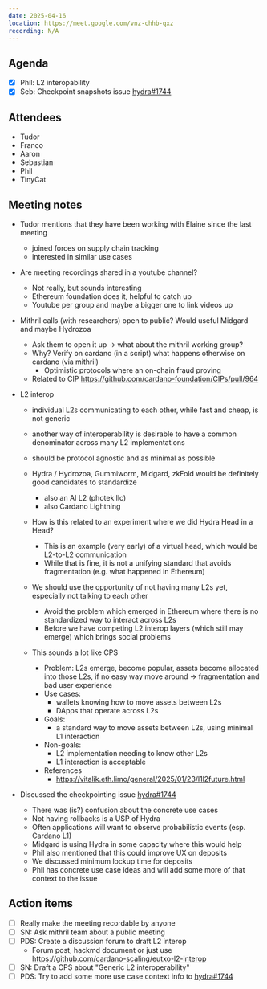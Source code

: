 ```yaml
---
date: 2025-04-16
location: https://meet.google.com/vnz-chhb-qxz
recording: N/A
---
```


## Agenda

- [x] Phil: L2 interopability
- [x] Seb: Checkpoint snapshots issue [hydra#1744](https://github.com/cardano-scaling/hydra/issues/1744)

## Attendees

- Tudor
- Franco
- Aaron
- Sebastian
- Phil
- TinyCat

## Meeting notes

- Tudor mentions that they have been working with Elaine since the last meeting
  - joined forces on supply chain tracking
  - interested in similar use cases

- Are meeting recordings shared in a youtube channel?
  - Not really, but sounds interesting
  - Ethereum foundation does it, helpful to catch up
  - Youtube per group and maybe a bigger one to link videos up

- Mithril calls (with researchers) open to public? Would useful Midgard and maybe Hydrozoa
  - Ask them to open it up -> what about the mithril working group?
  - Why? Verify on cardano (in a script) what happens otherwise on cardano (via mithril)
    - Optimistic protocols where an on-chain fraud proving
  - Related to CIP https://github.com/cardano-foundation/CIPs/pull/964

- L2 interop
  - individual L2s communicating to each other, while fast and cheap, is not generic
  - another way of interoperability is desirable to have a common denominator across many L2 implementations
  - should be protocol agnostic and as minimal as possible
  - Hydra / Hydrozoa, Gummiworm, Midgard, zkFold would be definitely good candidates to standardize
    - also an AI L2 (photek llc)
    - also Cardano Lightning
  - How is this related to an experiment where we did Hydra Head in a Head?
    - This is an example (very early) of a virtual head, which would be L2-to-L2 communication
    - While that is fine, it is not a unifying standard that avoids fragmentation (e.g. what happened in Ethereum)
  - We should use the opportunity of not having many L2s yet, especially not talking to each other
    - Avoid the problem which emerged in Ethereum where there is no standardized way to interact across L2s
    - Before we have competing L2 interop layers (which still may emerge) which brings social problems
  - This sounds a lot like CPS

    - Problem: L2s emerge, become popular, assets become allocated into those L2s, if no easy way move around -> fragmentation and bad user experience
    - Use cases:
      - wallets knowing how to move assets between L2s
      - DApps that operate across L2s
    - Goals:
      - a standard way to move assets between L2s, using minimal L1 interaction
    - Non-goals:
      - L2 implementation needing to know other L2s
      - L1 interaction is acceptable
    - References
      - https://vitalik.eth.limo/general/2025/01/23/l1l2future.html

- Discussed the checkpointing issue [hydra#1744](https://github.com/cardano-scaling/hydra/issues/1744)
  - There was (is?) confusion about the concrete use cases
  - Not having rollbacks is a USP of Hydra
  - Often applications will want to observe probabilistic events (esp. Cardano L1)
  - Midgard is using Hydra in some capacity where this would help
  - Phil also mentioned that this could improve UX on deposits
  - We discussed minimum lockup time for deposits
  - Phil has concrete use case ideas and will add some more of that context to the issue

## Action items

- [ ] Really make the meeting recordable by anyone
- [ ] SN: Ask mithril team about a public meeting
- [ ] PDS: Create a discussion forum to draft L2 interop
  - Forum post, hackmd document or just use https://github.com/cardano-scaling/eutxo-l2-interop
- [ ] SN: Draft a CPS about "Generic L2 interoperability"
- [ ] PDS: Try to add some more use case context info to [hydra#1744](https://github.com/cardano-scaling/hydra/issues/1744)
